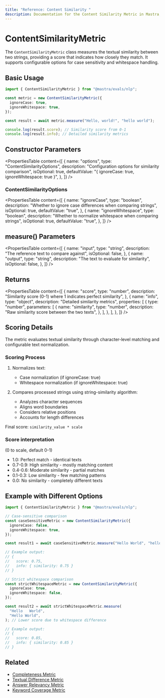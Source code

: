 ```yaml
---
title: "Reference: Content Similarity "
description: Documentation for the Content Similarity Metric in Mastra, which measures textual similarity between strings and provides a matching score.
---
```



# ContentSimilarityMetric

<ScorerCallout />

The `ContentSimilarityMetric` class measures the textual similarity between two strings, providing a score that indicates how closely they match. It supports configurable options for case sensitivity and whitespace handling.

## Basic Usage

```typescript
import { ContentSimilarityMetric } from "@mastra/evals/nlp";

const metric = new ContentSimilarityMetric({
  ignoreCase: true,
  ignoreWhitespace: true,
});

const result = await metric.measure("Hello, world!", "hello world");

console.log(result.score); // Similarity score from 0-1
console.log(result.info); // Detailed similarity metrics
```

## Constructor Parameters

<PropertiesTable
  content={[
    {
      name: "options",
      type: "ContentSimilarityOptions",
      description: "Configuration options for similarity comparison",
      isOptional: true,
      defaultValue: "{ ignoreCase: true, ignoreWhitespace: true }",
    },
  ]}
/>

### ContentSimilarityOptions

<PropertiesTable
  content={[
    {
      name: "ignoreCase",
      type: "boolean",
      description: "Whether to ignore case differences when comparing strings",
      isOptional: true,
      defaultValue: "true",
    },
    {
      name: "ignoreWhitespace",
      type: "boolean",
      description: "Whether to normalize whitespace when comparing strings",
      isOptional: true,
      defaultValue: "true",
    },
  ]}
/>

## measure() Parameters

<PropertiesTable
  content={[
    {
      name: "input",
      type: "string",
      description: "The reference text to compare against",
      isOptional: false,
    },
    {
      name: "output",
      type: "string",
      description: "The text to evaluate for similarity",
      isOptional: false,
    },
  ]}
/>

## Returns

<PropertiesTable
  content={[
    {
      name: "score",
      type: "number",
      description:
        "Similarity score (0-1) where 1 indicates perfect similarity",
    },
    {
      name: "info",
      type: "object",
      description: "Detailed similarity metrics",
      properties: [
        {
          type: "number",
          parameters: [
            {
              name: "similarity",
              type: "number",
              description: "Raw similarity score between the two texts",
            },
          ],
        },
      ],
    },
  ]}
/>

## Scoring Details

The metric evaluates textual similarity through character-level matching and configurable text normalization.

### Scoring Process

1. Normalizes text:

   - Case normalization (if ignoreCase: true)
   - Whitespace normalization (if ignoreWhitespace: true)

2. Compares processed strings using string-similarity algorithm:
   - Analyzes character sequences
   - Aligns word boundaries
   - Considers relative positions
   - Accounts for length differences

Final score: `similarity_value * scale`

### Score interpretation

(0 to scale, default 0-1)

- 1.0: Perfect match - identical texts
- 0.7-0.9: High similarity - mostly matching content
- 0.4-0.6: Moderate similarity - partial matches
- 0.1-0.3: Low similarity - few matching patterns
- 0.0: No similarity - completely different texts

## Example with Different Options

```typescript
import { ContentSimilarityMetric } from "@mastra/evals/nlp";

// Case-sensitive comparison
const caseSensitiveMetric = new ContentSimilarityMetric({
  ignoreCase: false,
  ignoreWhitespace: true,
});

const result1 = await caseSensitiveMetric.measure("Hello World", "hello world"); // Lower score due to case difference

// Example output:
// {
//   score: 0.75,
//   info: { similarity: 0.75 }
// }

// Strict whitespace comparison
const strictWhitespaceMetric = new ContentSimilarityMetric({
  ignoreCase: true,
  ignoreWhitespace: false,
});

const result2 = await strictWhitespaceMetric.measure(
  "Hello   World",
  "Hello World",
); // Lower score due to whitespace difference

// Example output:
// {
//   score: 0.85,
//   info: { similarity: 0.85 }
// }
```

## Related

- [Completeness Metric](./completeness)
- [Textual Difference Metric](./textual-difference)
- [Answer Relevancy Metric](./answer-relevancy)
- [Keyword Coverage Metric](./keyword-coverage)
